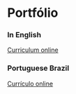 # Portfólio 

### In English 
[Curriculum online](ENG.md)
### Portuguese Brazil
[Currículo online](PTBR.md)